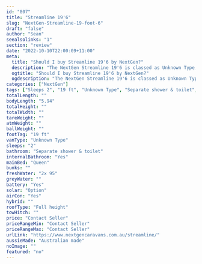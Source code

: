 ```yaml
---
id: "807"
title: "Streamline 19'6"
slug: "NextGen-Streamline-19-foot-6"
draft: "false"
author: "Sean"
seealsolinks: "1"
section: "review"
date: "2022-10-10T22:00:09+11:00"
meta:
  title: "Should I buy Streamline 19'6 by NextGen?"
  description: "The NextGen Streamline 19'6 is classed as Unknown Type, and sleeps 2 people. It is Australian made and comes in at 19 ft. It generally has Separate shower & toilet."
  ogtitle: "Should I buy Streamline 19'6 by NextGen?"
  ogdescription: "The NextGen Streamline 19'6 is classed as Unknown Type, and sleeps 2 people. It is Australian made and comes in at 19 ft. It generally has Separate shower & toilet."
categories: ["NextGen"]
tags: ["Sleeps 2", "19 ft", "Unknown Type", "Separate shower & toilet", "Full height", "Price Unknown"]
totalLength: ""
bodyLength: "5.94"
totalHeight: ""
totalWidth: ""
tareWeight: ""
atmWeight: ""
ballWeight: ""
footTag: "19 ft"
vanType: "Unknown Type"
sleeps: "2"
bathroom: "Separate shower & toilet"
internalBathroom: "Yes"
mainBed: "Queen"
bunks: ""
freshWater: "2x 95"
greyWater: ""
battery: "Yes"
solar: "Option"
airCon: "Yes"
hybrid: ""
roofType: "Full height"
towHitch: ""
price: "Contact Seller"
priceRangeMin: "Contact Seller"
priceRangeMax: "Contact Seller"
urlLink: "https://www.nextgencaravans.com.au/streamline/"
aussieMade: "Australian made"
noImage: ""
featured: "no"
---
```

